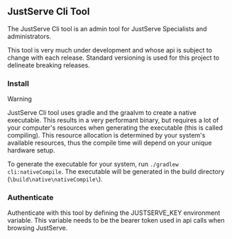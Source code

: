 ## JustServe Cli Tool

The JustServe Cli tool is an admin tool for JustServe Specialists and administrators.

This tool is very much under development and whose api is subject to change with each release. Standard versioning is used for this project to delineate breaking releases.

### Install

> [!WARNING]
> JustServe Cli tool uses gradle and the graalvm to create a native executable. This results in a very performant binary, but requires a lot of your computer's resources when generating the executable (this is called compiling). This resource allocation is determined by your system's available resources, thus the compile time will depend on your unique hardware setup.

To generate the executable for your system, run `./gradlew cli:nativeCompile`. The executable will be generated in the build directory (`\build\native\nativeCompile\`).

### Authenticate

Authenticate with this tool by defining the JUSTSERVE_KEY environment variable. This variable needs to be the bearer token used in api calls when browsing JustServe. 